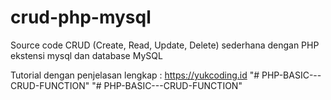 # crud-php-mysql
Source code CRUD (Create, Read, Update, Delete) sederhana dengan PHP ekstensi mysql dan database MySQL

Tutorial dengan penjelasan lengkap : https://yukcoding.id
"# PHP-BASIC---CRUD-FUNCTION" 
"# PHP-BASIC---CRUD-FUNCTION" 
